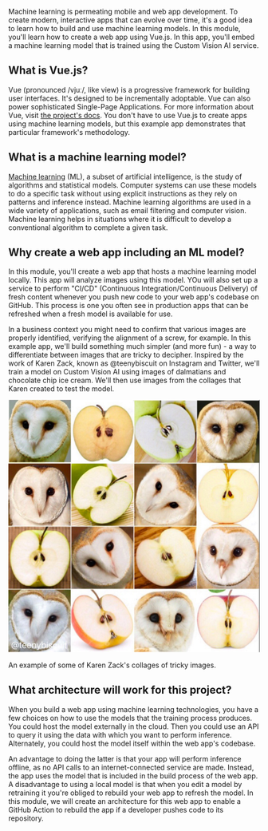 Machine learning is permeating mobile and web app development. To create modern, interactive apps that can evolve over time, it's a good idea to learn how to build and use machine learning models. In this module, you'll learn how to create a web app using Vue.js. In this app, you'll embed a machine learning model that is trained using the Custom Vision AI service.

## What is Vue.js?

Vue (pronounced /vjuː/, like view) is a progressive framework for building user interfaces. It's designed to be incrementally adoptable. Vue can also power sophisticated Single-Page Applications. For more information about Vue, visit [the project's docs](https://vuejs.org/v2/guide). You don't have to use Vue.js to create apps using machine learning models, but this example app demonstrates that particular framework's methodology.

## What is a machine learning model?

[Machine learning](https://en.wikipedia.org/wiki/Machine_learning) (ML), a subset of artificial intelligence, is the study of algorithms and statistical models. Computer systems can use these models to do a specific task without using explicit instructions as they rely on patterns and inference instead. Machine learning algorithms are used in a wide variety of applications, such as email filtering and computer vision. Machine learning helps in situations where it is difficult to develop a conventional algorithm to complete a given task.

## Why create a web app including an ML model?

In this module, you'll create a web app that hosts a machine learning model locally. This app will analyze images using this model. YOu will also set up a service to perform "CI/CD" (Continuous Integration/Continuous Delivery) of fresh content whenever you push new code to your web app's codebase on GitHub. This process is one you often see in production apps that can be refreshed when a fresh model is available for use.

In a business context you might need to confirm that various images are properly identified, verifying the alignment of a screw, for example. In this example app, we'll build something much simpler (and more fun) - a way to differentiate between images that are tricky to decipher. Inspired by the work of Karen Zack, known as @teenybiscuit on Instagram and Twitter, we'll train a model on Custom Vision AI using images of dalmatians and chocolate chip ice cream. We'll then use images from the collages that Karen created to test the model.

![Barn owl or apple?](../media/barnowl-apple.jpg)

An example of some of Karen Zack's collages of tricky images.

## What architecture will work for this project?

When you build a web app using machine learning technologies, you have a few choices on how to use the models that the training process produces. You could host the model externally in the cloud. Then you could use an API to query it using the data with which you want to perform inference. Alternately, you could host the model itself within the web app's codebase.

An advantage to doing the latter is that your app will perform inference offline, as no API calls to an internet-connected service are made. Instead, the app uses the model that is included in the build process of the web app. A disadvantage to using a local model is that when you edit a model by retraining it you're obliged to rebuild your web app to refresh the model. In this module, we will create an architecture for this web app to enable a GitHub Action to rebuild the app if a developer pushes code to its repository.
